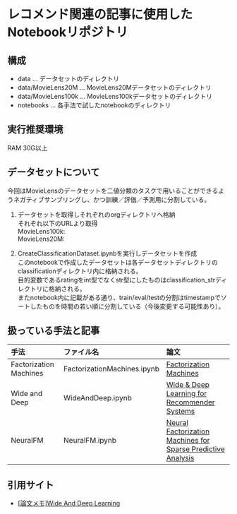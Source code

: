 # レコメンド関連の記事に使用したNotebookリポジトリ

## 構成

- data ... データセットのディレクトリ
- data/MovieLens20M ... MovieLens20Mデータセットのディレクトリ
- data/MovieLens100k ... MovieLens100kデータセットのディレクトリ
- notebooks ... 各手法で試したnotebookのディレクトリ

## 実行推奨環境
RAM 30G以上

## データセットについて

今回はMovieLensのデータセットを二値分類のタスクで用いることができるようネガティブサンプリングし、かつ訓練／評価／予測用に分割している。   


1. データセットを取得しそれぞれのorgディレクトリへ格納   
それぞれ以下のURLより取得   
MovieLens100k:    
MovieLens20M:     


2. CreateClassificationDataset.ipynbを実行しデータセットを作成   
このnotebookで作成したデータセットは各データセットディレクトリのclassificationディレクトリ内に格納される。    
目的変数であるratingをint型でなくstr型にしたものはclassification_strディレクトリに格納される。   
またnotebook内に記載がある通り、train/eval/testの分割はtimestampでソートしたものを時間の若い順に分割している（今後変更する可能性あり）。


## 扱っている手法と記事

|手法|ファイル名|論文|
|:--|:--|:--|
|Factorization Machines|FactorizationMachines.ipynb|[Factorization Machines](https://www.csie.ntu.edu.tw/~b97053/paper/Rendle2010FM.pdf)|
|Wide and Deep|WideAndDeep.ipynb|[Wide & Deep Learning for Recommender Systems](https://arxiv.org/pdf/1606.07792.pdf)|
|NeuralFM|NeuralFM.ipynb|[Neural Factorization Machines for Sparse Predictive Analysis](https://arxiv.org/pdf/1708.05027.pdf)|


## 引用サイト
 - [[論文メモ]Wide And Deep Learning](https://qiita.com/michi_wkwk/items/fc99dbdd7bdf4bf2c003#%E5%AE%9F%E8%A3%85)
